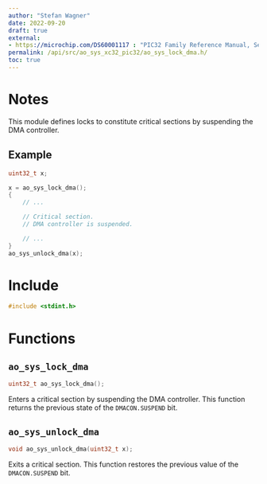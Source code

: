 ```yaml
---
author: "Stefan Wagner"
date: 2022-09-20
draft: true
external:
- https://microchip.com/DS60001117 : "PIC32 Family Reference Manual, Section 31, DMA Controller"
permalink: /api/src/ao_sys_xc32_pic32/ao_sys_lock_dma.h/
toc: true
---
```


# Notes

This module defines locks to constitute critical sections by suspending the DMA controller.

## Example

```c
uint32_t x;

x = ao_sys_lock_dma();
{
    // ...

    // Critical section.
    // DMA controller is suspended.

    // ...
}
ao_sys_unlock_dma(x);
```

# Include

```c
#include <stdint.h>
```

# Functions

## `ao_sys_lock_dma`

```c
uint32_t ao_sys_lock_dma();
```

Enters a critical section by suspending the DMA controller. This function returns the previous state of the `DMACON.SUSPEND` bit.

## `ao_sys_unlock_dma`

```c
void ao_sys_unlock_dma(uint32_t x);
```

Exits a critical section. This function restores the previous value of the `DMACON.SUSPEND` bit.
